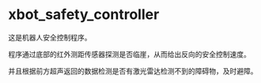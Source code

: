 # xbot_safety_controller

这是机器人安全控制程序。

程序通过底部的红外测距传感器探测是否临崖，从而给出反向的安全控制速度。

并且根据前方超声返回的数据检测是否有激光雷达检测不到的障碍物，及时避障。
